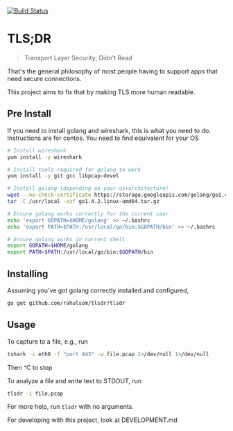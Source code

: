 [![Build Status](https://travis-ci.org/rahulsom/tlsdr.svg?branch=master)](https://travis-ci.org/rahulsom/tlsdr)

TLS;DR
===
> Transport Layer Security; Didn't Read

That's the general philosophy of most people having to support apps that need secure connections.

This project aims to fix that by making TLS more human readable.

Pre Install
---
If you need to install golang and wireshark, this is what you need to do. Instructions are for centos. You need to
find equivalent for your OS

```bash
# Install wireshark
yum install -y wireshark

# Install tools required for golang to work
yum install -y git gcc libpcap-devel

# Install golang (depending on your os+architecture)
wget --no-check-certificate https://storage.googleapis.com/golang/go1.4.2.linux-amd64.tar.gz
tar -C /usr/local -xzf go1.4.2.linux-amd64.tar.gz

# Ensure golang works correctly for the current user
echo 'export GOPATH=$HOME/golang' >> ~/.bashrc
echo 'export PATH=$PATH:/usr/local/go/bin:$GOPATH/bin' >> ~/.bashrc

# Ensure golang works in current shell
export GOPATH=$HOME/golang
export PATH=$PATH:/usr/local/go/bin:$GOPATH/bin
```

Installing
---
Assuming you've got golang correctly installed and configured,

```bash
go get github.com/rahulsom/tlsdr/tlsdr
```

Usage
---
To capture to a file, e.g., run
```bash
tshark -i eth0 -f "port 443" -w file.pcap 2>/dev/null 1>/dev/null
```
Then ^C to stop

To analyze a file and write text to STDOUT, run

```bash
tlsdr -i file.pcap
```

For more help, run `tlsdr` with no arguments.

For developing with this project, look at DEVELOPMENT.md
